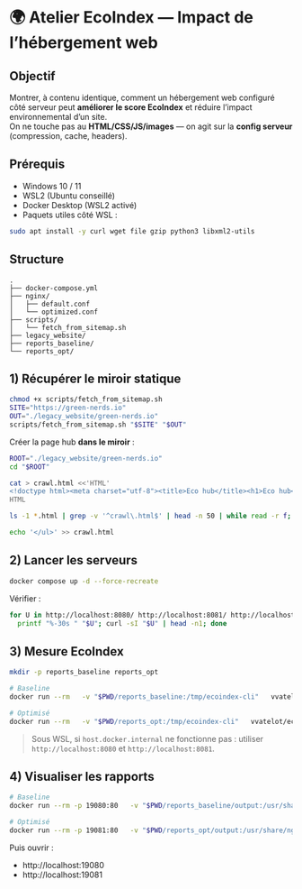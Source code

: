 # 🌍 Atelier EcoIndex — Impact de l’hébergement web

## Objectif
Montrer, à contenu identique, comment un hébergement web configuré côté serveur peut **améliorer le score EcoIndex** et réduire l’impact environnemental d’un site.  
On ne touche pas au **HTML/CSS/JS/images** — on agit sur la **config serveur** (compression, cache, headers).

## Prérequis
- Windows 10 / 11
- WSL2 (Ubuntu conseillé)
- Docker Desktop (WSL2 activé)
- Paquets utiles côté WSL :
```bash
sudo apt install -y curl wget file gzip python3 libxml2-utils
```

## Structure
```text
.
├── docker-compose.yml
├── nginx/
│   ├── default.conf
│   └── optimized.conf
├── scripts/
│   └── fetch_from_sitemap.sh
├── legacy_website/
├── reports_baseline/
└── reports_opt/
```

## 1) Récupérer le miroir statique
```bash
chmod +x scripts/fetch_from_sitemap.sh
SITE="https://green-nerds.io"
OUT="./legacy_website/green-nerds.io"
scripts/fetch_from_sitemap.sh "$SITE" "$OUT"
```

Créer la page hub **dans le miroir** :
```bash
ROOT="./legacy_website/green-nerds.io"
cd "$ROOT"

cat > crawl.html <<'HTML'
<!doctype html><meta charset="utf-8"><title>Eco hub</title><h1>Eco hub</h1><ul>
HTML

ls -1 *.html | grep -v '^crawl\.html$' | head -n 50 | while read -r f; do printf '  <li><a href="/%s">/%s</a></li>\n' "$f" "$f"; done >> crawl.html

echo '</ul>' >> crawl.html
```

## 2) Lancer les serveurs
```bash
docker compose up -d --force-recreate
```
Vérifier :
```bash
for U in http://localhost:8080/ http://localhost:8081/ http://localhost:18080/; do
  printf "%-30s " "$U"; curl -sI "$U" | head -n1; done
```

## 3) Mesure EcoIndex
```bash
mkdir -p reports_baseline reports_opt

# Baseline
docker run --rm   -v "$PWD/reports_baseline:/tmp/ecoindex-cli"   vvatelot/ecoindex-cli:latest   ecoindex-cli analyze     --url "http://host.docker.internal:8080/crawl.html"     --recursive --no-interaction --html-report --export-format csv

# Optimisé
docker run --rm   -v "$PWD/reports_opt:/tmp/ecoindex-cli"   vvatelot/ecoindex-cli:latest   ecoindex-cli analyze     --url "http://host.docker.internal:8081/crawl.html"     --recursive --no-interaction --html-report --export-format csv
```
> Sous WSL, si `host.docker.internal` ne fonctionne pas : utiliser `http://localhost:8080` et `http://localhost:8081`.

## 4) Visualiser les rapports
```bash
# Baseline
docker run --rm -p 19080:80   -v "$PWD/reports_baseline/output:/usr/share/nginx/html:ro" nginx:alpine

# Optimisé
docker run --rm -p 19081:80   -v "$PWD/reports_opt/output:/usr/share/nginx/html:ro" nginx:alpine
```
Puis ouvrir :
- http://localhost:19080  
- http://localhost:19081
